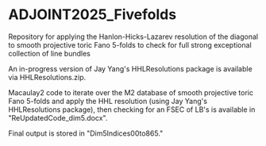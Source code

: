 # ADJOINT2025_Fivefolds
Repository for applying the Hanlon-Hicks-Lazarev resolution of the diagonal to smooth projective toric Fano 5-folds to check for full strong exceptional collection of line bundles

An in-progress version of Jay Yang's HHLResolutions package is available via HHLResolutions.zip.

Macaulay2 code to iterate over the M2 database of smooth projective toric Fano 5-folds and apply the HHL resolution (using Jay Yang's HHLResolutions package), then checking for an FSEC of LB's is available in "ReUpdatedCode_dim5.docx". 

Final output is stored in "Dim5Indices00to865."
